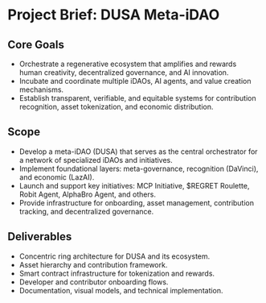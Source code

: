 # Project Brief: DUSA Meta-iDAO

## Core Goals
- Orchestrate a regenerative ecosystem that amplifies and rewards human creativity, decentralized governance, and AI innovation.
- Incubate and coordinate multiple iDAOs, AI agents, and value creation mechanisms.
- Establish transparent, verifiable, and equitable systems for contribution recognition, asset tokenization, and economic distribution.

## Scope
- Develop a meta-iDAO (DUSA) that serves as the central orchestrator for a network of specialized iDAOs and initiatives.
- Implement foundational layers: meta-governance, recognition (DaVinci), and economic (LazAI).
- Launch and support key initiatives: MCP Initiative, $REGRET Roulette, Robit Agent, AlphaBro Agent, and others.
- Provide infrastructure for onboarding, asset management, contribution tracking, and decentralized governance.

## Deliverables
- Concentric ring architecture for DUSA and its ecosystem.
- Asset hierarchy and contribution framework.
- Smart contract infrastructure for tokenization and rewards.
- Developer and contributor onboarding flows.
- Documentation, visual models, and technical implementation.
